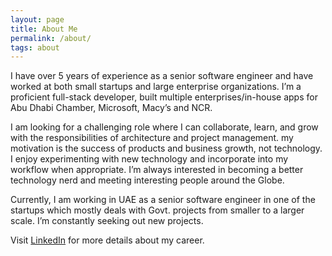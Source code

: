 ```yaml
---
layout: page
title: About Me
permalink: /about/
tags: about
---
```


I have over 5 years of experience as a senior software engineer and have worked at both small startups and large enterprise organizations. I’m a proficient full-stack developer, built multiple enterprises/in-house apps for Abu Dhabi Chamber, Microsoft, Macy’s and NCR.

I am looking for a challenging role where I can collaborate, learn, and grow with the responsibilities of architecture and project management. my motivation is the success of products and business growth, not technology. I enjoy experimenting with new technology and incorporate into my workflow when appropriate. I’m always interested in becoming a better technology nerd and meeting interesting people around the Globe.

Currently, I am working in UAE as a senior software engineer in one of the startups which mostly deals with Govt. projects from smaller to a larger scale. I’m constantly seeking out new projects.

Visit [LinkedIn](https://www.linkedin.com/h/hafizmuhammadazeem) for more details about my career.